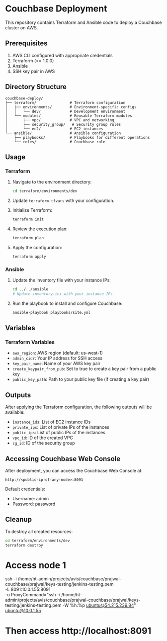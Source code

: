 # Couchbase Deployment

This repository contains Terraform and Ansible code to deploy a Couchbase cluster on AWS.

## Prerequisites

1. AWS CLI configured with appropriate credentials
2. Terraform (>= 1.0.0)
3. Ansible
4. SSH key pair in AWS

## Directory Structure

```
couchbase-deploy/
├── terraform/               # Terraform configuration
│   ├── environments/        # Environment-specific configs
│   │   └── dev/             # Development environment
│   └── modules/             # Reusable Terraform modules
│       ├── vpc/             # VPC and networking
│       ├── security_group/   # Security group rules
│       └── ec2/             # EC2 instances
└── ansible/                 # Ansible configuration
    ├── playbooks/           # Playbooks for different operations
    └── roles/               # Couchbase role
```

## Usage

### Terraform

1. Navigate to the environment directory:
   ```bash
   cd terraform/environments/dev
   ```

2. Update `terraform.tfvars` with your configuration.

3. Initialize Terraform:
   ```bash
   terraform init
   ```

4. Review the execution plan:
   ```bash
   terraform plan
   ```

5. Apply the configuration:
   ```bash
   terraform apply
   ```

### Ansible

1. Update the inventory file with your instance IPs:
   ```bash
   cd ../../ansible
   # Update inventory.ini with your instance IPs
   ```

2. Run the playbook to install and configure Couchbase:
   ```bash
   ansible-playbook playbooks/site.yml
   ```

## Variables

### Terraform Variables

- `aws_region`: AWS region (default: us-west-1)
- `admin_cidr`: Your IP address for SSH access
- `key_pair_name`: Name of your AWS key pair
- `create_keypair_from_pub`: Set to true to create a key pair from a public key
- `public_key_path`: Path to your public key file (if creating a key pair)

## Outputs

After applying the Terraform configuration, the following outputs will be available:

- `instance_ids`: List of EC2 instance IDs
- `private_ips`: List of private IPs of the instances
- `public_ips`: List of public IPs of the instances
- `vpc_id`: ID of the created VPC
- `sg_id`: ID of the security group

## Accessing Couchbase Web Console

After deployment, you can access the Couchbase Web Console at:

```
http://<public-ip-of-any-node>:8091
```

Default credentials:
- Username: admin
- Password: password

## Cleanup

To destroy all created resources:

```bash
cd terraform/environments/dev
terraform destroy
```



# Access node 1
ssh -i /home/ht-admin/projects/avis/couchbase/prajwal-couchbase/prajwal/keys-testing/jenkins-testing.pem \
    -L 8091:10.0.1.55:8091 \
    -o ProxyCommand="ssh -i /home/ht-admin/projects/avis/couchbase/prajwal-couchbase/prajwal/keys-testing/jenkins-testing.pem -W %h:%p ubuntu@54.215.239.84" \
    ubuntu@10.0.1.55


# Then access http://localhost:8091
